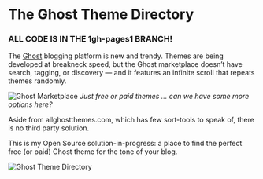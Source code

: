 The Ghost Theme Directory
=========================

### ALL CODE IS IN THE 1gh-pages1 BRANCH!

The [Ghost](http://ghost.org) blogging platform is new and trendy. Themes are being developed at breakneck speed, but the Ghost marketplace doesn’t have search, tagging, or discovery — and it features an infinite scroll that repeats themes randomly.

![Ghost Marketplace](http://i.share.pho.to/338e297c_l.png)
*Just free or paid themes … can we have some more options here?*

Aside from allghostthemes.com, which has few sort-tools to speak of, there is no third party solution.

This is my Open Source solution-in-progress: a place to find the perfect free (or paid) Ghost theme for the tone of your blog.

![Ghost Theme Directory](http://omphalosskeptic.github.io/ghost-theme-directory/img/ghost-theme-directory.png)

